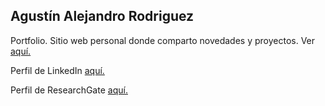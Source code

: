 ## Agustín Alejandro Rodriguez
Portfolio. Sitio web personal donde comparto novedades y proyectos. Ver <a href="https://agstnrdz.github.io" target="_blank">aquí.</a>

Perfil de LinkedIn [aquí.](https://www.linkedin.com/in/agstnrodriguez/)

Perfil de ResearchGate [aquí.](https://www.researchgate.net/profile/Agustin-Rodriguez-27)
